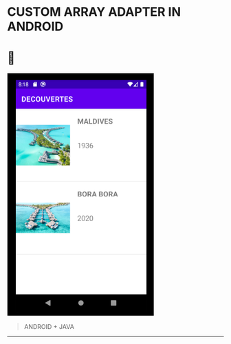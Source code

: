 # CUSTOM ARRAY ADAPTER IN ANDROID
# :green_heart:

![array_adapter](img/androidFirst.png)

>ANDROID + JAVA 
___